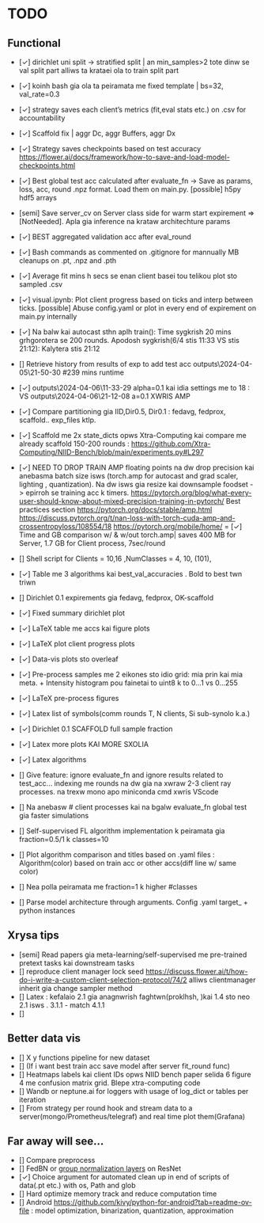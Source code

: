 # TODO

## Functional
- [✓] dirichlet uni split -> stratified split | an min_samples>2 tote dinw se val split part alliws ta krataei ola to train split part
- [✓] koinh bash gia ola ta peiramata me fixed template | bs=32, val_rate=0.3
- [✓] strategy saves each client’s metrics (fit,eval stats etc.) on .csv for accountability
- [✓] Scaffold fix | aggr Dc, aggr Buffers, aggr Dx
- [✓] Strategy saves checkpoints based on test accuracy 
https://flower.ai/docs/framework/how-to-save-and-load-model-checkpoints.html
- [✓] Best global test acc calculated after evaluate_fn -> Save as params, loss, acc, round .npz format. Load them on main.py. [possible] h5py hdf5 arrays
- [semi] Save server_cv on Server class side for warm start expirement => [NotNeeded]. Apla gia inference na krataw architechture params 
- [✓] BEST aggregated validation acc after eval_round
- [✓] Bash commands as commented on .gitignore for mannually MB cleanups on .pt, .npz and .pth
- [✓] Average fit mins h secs se enan client basei tou telikou plot sto sampled .csv
- [✓] visual.ipynb: Plot client progress based on ticks and interp between ticks. [possible] Abuse config.yaml or plot in every end of expirement on main.py internally
- [✓] Na balw kai autocast sthn aplh train(): Time sygkrish 20 mins grhgorotera se 200 rounds. Apodosh sygkrish(6/4 stis 11:33 VS stis 21:12): Kalytera stis 21:12
- [] Retrieve history from results of exp to add test acc outputs\2024-04-05\21-50-30 #239 mins runtime 
- [✓] outputs\2024-04-06\11-33-29 alpha=0.1 kai idia settings me to 18    : VS outputs\2024-04-06\21-12-08 a=0.1 XWRIS AMP
- [✓] Compare partitioning gia IID,Dir0.5, Dir0.1 : fedavg, fedprox, scaffold.. exp_files ktlp.
- [✓] Scaffold me 2x state_dicts opws Xtra-Computing kai compare me already scaffold 150-200 rounds : https://github.com/Xtra-Computing/NIID-Bench/blob/main/experiments.py#L297
- [✓] NEED TO DROP TRAIN AMP floating points na dw drop precision kai anebasma batch size isws (torch.amp for autocast and grad scaler, lighting , quantization). Na dw isws 
gia resize kai downsample foodset -> epirroh se training acc k timers. 
https://pytorch.org/blog/what-every-user-should-know-about-mixed-precision-training-in-pytorch/ Best practices section
https://pytorch.org/docs/stable/amp.html
https://discuss.pytorch.org/t/nan-loss-with-torch-cuda-amp-and-crossentropyloss/108554/18
https://pytorch.org/mobile/home/
= [✓] Time and GB comparison w/ & w/out torch.amp| saves 400 MB for Server, 1.7 GB for Client process, 7sec/round 
- [] Shell script for Clients = 10,16 ,NumClasses = 4, 10, (101),
- [✓] Table me 3 algorithms kai best_val_accuracies . Bold to best twn triwn
- [] Dirichlet 0.1 expirements gia fedavg, fedprox, OK-scaffold
- [✓] Fixed summary dirichlet plot
- [✓] LaTeX table me accs kai figure plots
- [✓] LaTeX plot client progress plots
- [✓] Data-vis plots sto overleaf
- [✓] Pre-process samples me 2 eikones sto idio grid: mia prin kai mia meta. + Intensity histogram pou fainetai to uint8 k to 0...1 vs 0...255
- [✓] LaTeX pre-process figures
- [✓] Latex list of symbols(comm rounds T, N clients, Si sub-synolo k.a.)
- [✓] Dirichlet 0.1 SCAFFOLD full sample fraction
- [✓] Latex more plots KAI MORE SXOLIA 
- [✓] Latex algorithms  

- [] Give feature: ignore evaluate_fn and ignore results related to test_acc... indexing me rounds na dw gia na xwraw 2-3 client ray processes. na trexw mono apo miniconda cmd xwris VScode
- [] Na anebasw # client processes kai na bgalw evaluate_fn global test gia faster simulations
- [] Self-supervised FL algorithm implementation k peiramata gia fraction=0.5/1 k classes=10
- [] Plot algorithm comparison and titles based on .yaml files : Algorithm(color) based on train acc or other accs(diff line w/ same color)
- [] Nea polla peiramata me fraction=1 k higher #classes
- [] Parse model architecture through arguments. Config .yaml target_ + python instances

## Xrysa tips
- [semi] Read papers gia meta-learning/self-supervised me pre-trained pretext tasks kai downstream tasks
- [] reproduce client manager lock seed https://discuss.flower.ai/t/how-do-i-write-a-custom-client-selection-protocol/74/2 alliws 
clientmanager inherit gia change sampler method
- [] Latex : kefalaio 2.1 gia anagnwrish faghtwn(proklhsh, )kai 1.4 sto neo 2.1 isws . 3.1.1 - match 4.1.1 
- [] 



## Better data vis
- [] X y functions pipeline for new dataset
- [] (If i want best train acc save model after server fit_round func)
- [] Heatmaps labels kai client IDs opws NIID bench paper selida 6 figure 4 me confusion matrix grid. Blepe xtra-computing code
- [] Wandb or neptune.ai for loggers with usage of log_dict or tables per iteration
- [] From strategy per round hook and stream data to a server(mongo/Prometheus/telegraf) and real time plot them(Grafana)


## Far away will see...
- [] Compare preprocess
- [] FedBN or [group normalization layers](https://github.com/stevelaskaridis/Federated-Learning-for-Inference-at-Anytime-and-Anywhere/blob/master/models/resnet_v2.py) on ResNet
- [✓] Choice argument for automated clean up in end of scripts of data(.pt etc.) with os, Path and glob
- [] Hard optimize memory track and reduce computation time
- [] Android https://github.com/kivy/python-for-android?tab=readme-ov-file : model optimization, binarization, quantization, approximation

